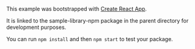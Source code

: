 This example was bootstrapped with [Create React App](https://github.com/facebook/create-react-app).

It is linked to the sample-library-npm package in the parent directory for development purposes.

You can run `npm install` and then `npm start` to test your package.
